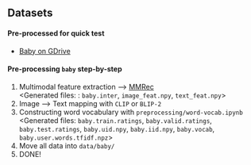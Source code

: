 ## Datasets

#### Pre-processed for quick test
- [Baby on GDrive](https://drive.google.com/drive/folders/1eCvCmemwKBYNRHT3e0iPZCf2WM1v2Abz?usp=sharing)

#### Pre-processing `baby` step-by-step
1. Multimodal feature extraction --> [MMRec](https://github.com/enoche/MMRec/tree/master/preprocessing)  
<Generated files: :  `baby.inter`, `image_feat.npy`, `text_feat.npy`>
2. Image --> Text mapping  with `CLIP` or `BLIP-2`
3. Constructing word vocabulary with `preprocessing/word-vocab.ipynb`  
<Generated files: `baby.train.ratings`, `baby.valid.ratings`, `baby.test.ratings`, `baby.uid.npy`, 
`baby.iid.npy`, `baby.vocab`, `baby.user.words.tfidf.npz`>
4. Move all data into `data/baby/`
5. DONE!

